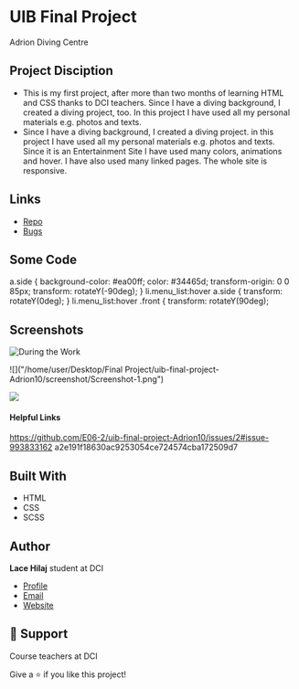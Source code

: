 # UIB Final Project 
Adrion Diving Centre

## Project Disciption

 - This is my first project, after more than two months of learning HTML and CSS thanks to DCI teachers.
Since I have a diving background, I created a diving project, too. In this project I have used all my personal materials e.g. photos and texts.
- Since I have a diving background, I created a diving project. in this project I have used all my personal materials e.g. photos and texts.
Since it is an Entertainment Site I have used many colors, animations and hover.
I have also used many linked pages.
The whole site is responsive.


## Links

- [Repo](https://e06-2.github.io/uib-final-project-Adrion10/ "<Diving Centre> Repo")
- [Bugs](https://github.com/E06-2/uib-final-project-Adrion10/ "Adrion Divig Centre")


## Some Code

a.side {
  background-color: #ea00ff;
  color: #34465d;
  transform-origin: 0 0 85px;
  transform: rotateY(-90deg);
}
li.menu_list:hover a.side {
  transform: rotateY(0deg);
}
li.menu_list:hover .front {
  transform: rotateY(90deg);
## Screenshots
 ![During the Work]( "https://github.com/E06-2/uib-final-project-Adrion10/blob/main/screenshot/Screenshot-1.png")

![]("/home/user/Desktop/Final Project/uib-final-project-Adrion10/screenshot/Screenshot-1.png")

![]("https://github.com/E06-2/uib-final-project-Adrion10/blob/main/screenshot/Screenshot-3.png")

#### Helpful Links
https://github.com/E06-2/uib-final-project-Adrion10/issues/2#issue-993833162
 a2e191f18630ac9253054ce724574cba172509d7

  
## Built With
- HTML
- CSS
- SCSS
## Author

**Lace Hilaj** student at DCI

- [Profile](https://github.com/Adrion10 "Lace Hilaj")
- [Email](lacehila@gmail.com?subject=Hi "Hi!")
- [Website](https://e06-2.github.io/uib-final-project-Adrion10/)

## 🤝 Support

Course teachers at DCI

Give a ⭐️ if you like this project!



